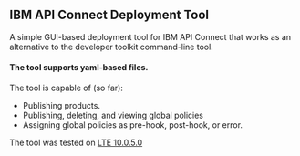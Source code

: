 ## IBM API Connect Deployment Tool

A simple GUI-based deployment tool for IBM API Connect that works as an alternative to
the developer toolkit command-line tool.

#### The tool supports yaml-based files.

The tool is capable of (so far):
- Publishing products.
- Publishing, deleting, and viewing global policies
- Assigning global policies as pre-hook, post-hook, or error.

The tool was tested on [LTE 10.0.5.0](https://www.ibm.com/support/pages/node/6592957)